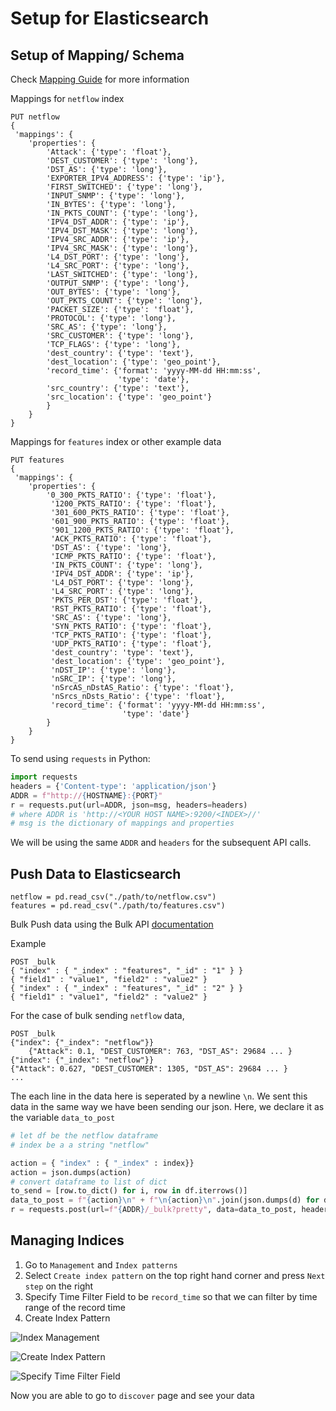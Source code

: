 # Setup for Elasticsearch

## Setup of Mapping/ Schema
Check [Mapping Guide](https://www.elastic.co/guide/en/elasticsearch/reference/current/mapping.html) for more information

Mappings for `netflow` index
```
PUT netflow
{
 'mappings': {
    'properties': {
        'Attack': {'type': 'float'},
        'DEST_CUSTOMER': {'type': 'long'},
        'DST_AS': {'type': 'long'},
        'EXPORTER_IPV4_ADDRESS': {'type': 'ip'},
        'FIRST_SWITCHED': {'type': 'long'},
        'INPUT_SNMP': {'type': 'long'},
        'IN_BYTES': {'type': 'long'},
        'IN_PKTS_COUNT': {'type': 'long'},
        'IPV4_DST_ADDR': {'type': 'ip'},
        'IPV4_DST_MASK': {'type': 'long'},
        'IPV4_SRC_ADDR': {'type': 'ip'},
        'IPV4_SRC_MASK': {'type': 'long'},
        'L4_DST_PORT': {'type': 'long'},
        'L4_SRC_PORT': {'type': 'long'},
        'LAST_SWITCHED': {'type': 'long'},
        'OUTPUT_SNMP': {'type': 'long'},
        'OUT_BYTES': {'type': 'long'},
        'OUT_PKTS_COUNT': {'type': 'long'},
        'PACKET_SIZE': {'type': 'float'},
        'PROTOCOL': {'type': 'long'},
        'SRC_AS': {'type': 'long'},
        'SRC_CUSTOMER': {'type': 'long'},
        'TCP_FLAGS': {'type': 'long'},
        'dest_country': {'type': 'text'},
        'dest_location': {'type': 'geo_point'},
        'record_time': {'format': 'yyyy-MM-dd HH:mm:ss',
                        'type': 'date'},
        'src_country': {'type': 'text'},
        'src_location': {'type': 'geo_point'}
        }
    }
}
```

Mappings for `features` index or other example data
```
PUT features
{
 'mappings': {
    'properties': {
        '0_300_PKTS_RATIO': {'type': 'float'},
         '1200_PKTS_RATIO': {'type': 'float'},
         '301_600_PKTS_RATIO': {'type': 'float'},
         '601_900_PKTS_RATIO': {'type': 'float'},
         '901_1200_PKTS_RATIO': {'type': 'float'},
         'ACK_PKTS_RATIO': {'type': 'float'},
         'DST_AS': {'type': 'long'},
         'ICMP_PKTS_RATIO': {'type': 'float'},
         'IN_PKTS_COUNT': {'type': 'long'},
         'IPV4_DST_ADDR': {'type': 'ip'},
         'L4_DST_PORT': {'type': 'long'},
         'L4_SRC_PORT': {'type': 'long'},
         'PKTS_PER_DST': {'type': 'float'},
         'RST_PKTS_RATIO': {'type': 'float'},
         'SRC_AS': {'type': 'long'},
         'SYN_PKTS_RATIO': {'type': 'float'},
         'TCP_PKTS_RATIO': {'type': 'float'},
         'UDP_PKTS_RATIO': {'type': 'float'},
         'dest_country': 'type': 'text'},
         'dest_location': {'type': 'geo_point'},
         'nDST_IP': {'type': 'long'},
         'nSRC_IP': {'type': 'long'},
         'nSrcAS_nDstAS_Ratio': {'type': 'float'},
         'nSrcs_nDsts_Ratio': {'type': 'float'},
         'record_time': {'format': 'yyyy-MM-dd HH:mm:ss',
                         'type': 'date'}
        }
    }
}
```
To send using `requests` in Python:
```python
import requests
headers = {'Content-type': 'application/json'}
ADDR = f"http://{HOSTNAME}:{PORT}"
r = requests.put(url=ADDR, json=msg, headers=headers)
# where ADDR is 'http://<YOUR HOST NAME>:9200/<INDEX>//'
# msg is the dictionary of mappings and properties
```

We will be using the same `ADDR` and `headers` for the subsequent API calls.

## Push Data to Elasticsearch

```
netflow = pd.read_csv("./path/to/netflow.csv")
features = pd.read_csv("./path/to/features.csv")
```

Bulk Push data using the Bulk API [documentation](https://www.elastic.co/guide/en/elasticsearch/reference/current/docs-bulk.html)

Example

```
POST _bulk
{ "index" : { "_index" : "features", "_id" : "1" } }
{ "field1" : "value1", "field2" : "value2" }
{ "index" : { "_index" : "features", "_id" : "2" } }
{ "field1" : "value1", "field2" : "value2" }
```
For the case of bulk sending `netflow` data, 
```
POST _bulk
{"index": {"_index": "netflow"}}
    {"Attack": 0.1, "DEST_CUSTOMER": 763, "DST_AS": 29684 ... }
{"index": {"_index": "netflow"}}
{"Attack": 0.627, "DEST_CUSTOMER": 1305, "DST_AS": 29684 ... }
...
```
The each line in the data here is seperated by a newline `\n`. We sent this data in the same way we have been sending our json. Here, we declare it as the variable `data_to_post`

```python
# let df be the netflow dataframe
# index be a a string "netflow"

action = { "index" : { "_index" : index}}
action = json.dumps(action)
# convert dataframe to list of dict
to_send = [row.to_dict() for i, row in df.iterrows()]
data_to_post = f"{action}\n" + f"\n{action}\n".join(json.dumps(d) for d in to_send)+ "\n"
r = requests.post(url=f"{ADDR}/_bulk?pretty", data=data_to_post, headers=headers)
```

## Managing Indices

1. Go to `Management` and `Index patterns`
2. Select `Create index pattern` on the top right hand corner and press `Next step` on the right
3. Specify Time Filter Field to be `record_time` so that we can filter by time range of the record time
4. Create Index Pattern

![Index Management](./assets/index1.png)

![Create Index Pattern](./assets/index2.png)

![Specify Time Filter Field](./assets/index3.png)

Now you are able to go to `discover` page and see your data
